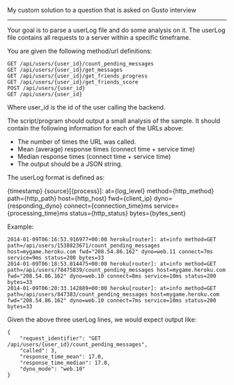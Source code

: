 My custom solution to a question that is asked on Gusto interview

-------

Your goal is to parse a userLog file and do some analysis on it. The userLog file contains all requests to a server within a specific timeframe.

You are given the following method/url definitions:

    GET /api/users/{user_id}/count_pending_messages
    GET /api/users/{user_id}/get_messages
    GET /api/users/{user_id}/get_friends_progress
    GET /api/users/{user_id}/get_friends_score
    POST /api/users/{user_id}
    GET /api/users/{user_id}

Where user_id is the id of the user calling the backend.

The script/program should output a small analysis of the sample. It should contain the following information for each of the URLs above:

- The number of times the URL was called. 
- Mean (average) response times (connect time + service time)
- Median response times (connect time + service time)
- The output should be a JSON string.


The userLog format is defined as:

{timestamp} {source}[{process}]: at={log_level} method={http_method} path={http_path} host={http_host} fwd={client_ip} dyno={responding_dyno} connect={connection_time}ms service={processing_time}ms status={http_status} bytes={bytes_sent}

Example:

    2014-01-09T06:16:53.916977+00:00 heroku[router]: at=info method=GET path=/api/users/1538823671/count_pending_messages host=mygame.heroku.com fwd="208.54.86.162" dyno=web.11 connect=7ms service=9ms status=200 bytes=33
    2014-01-09T06:18:53.014475+00:00 heroku[router]: at=info method=GET path=/api/users/78475839/count_pending_messages host=mygame.heroku.com fwd="208.54.86.162" dyno=web.10 connect=8ms service=10ms status=200 bytes=33
    2014-01-09T06:20:33.142889+00:00 heroku[router]: at=info method=GET path=/api/users/847383/count_pending_messages host=mygame.heroku.com fwd="208.54.86.162" dyno=web.10 connect=7ms service=10ms status=200 bytes=33

Given the above three userLog lines, we would expect output like:

    {
        "request_identifier": "GET /api/users/{user_id}/count_pending_messages",
        "called": 3,
        "response_time_mean": 17.0,
        "response_time_median": 17.0,
        "dyno_mode": "web.10"
    }